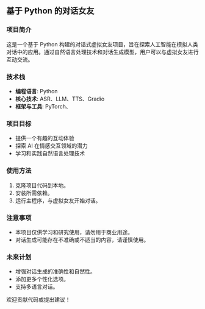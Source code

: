 ## 基于 Python 的对话女友

### 项目简介
这是一个基于 Python 构建的对话式虚拟女友项目，旨在探索人工智能在模拟人类对话中的应用。通过自然语言处理技术和对话生成模型，用户可以与虚拟女友进行互动交流。

### 技术栈
- **编程语言**: Python
- **核心技术**: ASR、LLM、TTS、Gradio
- **框架与工具**: PyTorch、

### 项目目标
- 提供一个有趣的互动体验
- 探索 AI 在情感交互领域的潜力
- 学习和实践自然语言处理技术

### 使用方法
1. 克隆项目代码到本地。
2. 安装所需依赖。
3. 运行主程序，与虚拟女友开始对话。

### 注意事项
- 本项目仅供学习和研究使用，请勿用于商业用途。
- 对话生成可能存在不准确或不适当的内容，请谨慎使用。

### 未来计划
- 增强对话生成的准确性和自然性。
- 添加更多个性化选项。
- 支持多语言对话。

欢迎贡献代码或提出建议！